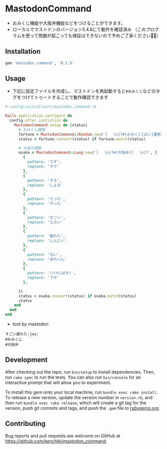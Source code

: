 # MastodonCommand
- おみくじ機能や大阪弁機能などをつけることができます。
- ローカルでマストドンのバージョン3.4.6にて動作を確認済み
（このプログラムを使って問題が起こっても保証はできないので予めご了承ください🙇‍♂️）

## Installation

```ruby
gem 'mastodon_command', '0.1.9'
```

## Usage

- 下記に設定ファイルを作成し、マストドンを再起動すると`#おみくじ`などのタグをつけてトゥートすることで動作確認できます


```ruby
# config\initializers\mastodon_command.rb

Rails.application.configure do
  config.after_initialize do
    MastodonCommand.setup do |status|
      # おみくじ機能
      fortune = MastodonCommand::Random.new('[ 　\n]?#(おみくじ|占い|運勢)[ 　\n]?', %w(大吉 中吉 小吉 吉 半吉 凶 大凶))
      status = fortune.convert(status) if fortune.match(status)

      # 大阪弁機能
      osaka = MastodonCommand::Lang.new('[ 　\n]?#(大阪弁)[ 　\n]?', [
        {
          pattern: 'です',
          replace: 'やで'
        },
        {
          pattern: 'する',
          replace: 'しよる'
        },
        {
          pattern: 'だった',
          replace: 'やった'
        },
        {
          pattern: 'すごい',
          replace: 'えらい'
        },
        {
          pattern: '疲れた',
          replace: 'しんどい'
        },
        {
          pattern: 'ない',
          replace: 'あれへん'
        },
        {
          pattern: '(バカ|ばか)',
          replace: 'アホ'
        },

      ])
      status = osaka.convert(status) if osaka.match(status)
      status
    end
  end
end
```

- toot by mastodon

```text
すごい疲れた:joy: 
#おみくじ
#大阪弁
```

## Development

After checking out the repo, run `bin/setup` to install dependencies. Then, run `rake spec` to run the tests. You can also run `bin/console` for an interactive prompt that will allow you to experiment.

To install this gem onto your local machine, run `bundle exec rake install`. To release a new version, update the version number in `version.rb`, and then run `bundle exec rake release`, which will create a git tag for the version, push git commits and tags, and push the `.gem` file to [rubygems.org](https://rubygems.org).

## Contributing

Bug reports and pull requests are welcome on GitHub at https://github.com/kenchiki/mastodon_command.
